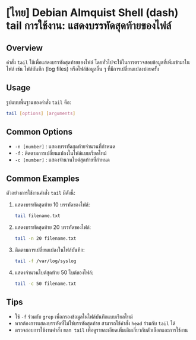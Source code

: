 # [ไทย] Debian Almquist Shell (dash) tail การใช้งาน: แสดงบรรทัดสุดท้ายของไฟล์

## Overview
คำสั่ง `tail` ใช้เพื่อแสดงบรรทัดสุดท้ายของไฟล์ โดยทั่วไปจะใช้ในการตรวจสอบข้อมูลที่เพิ่มเข้ามาในไฟล์ เช่น ไฟล์บันทึก (log files) หรือไฟล์ข้อมูลอื่น ๆ ที่มีการเปลี่ยนแปลงบ่อยครั้ง

## Usage
รูปแบบพื้นฐานของคำสั่ง `tail` คือ:

```sh
tail [options] [arguments]
```

## Common Options
- `-n [number]` : แสดงบรรทัดสุดท้ายจำนวนที่กำหนด
- `-f` : ติดตามการเปลี่ยนแปลงในไฟล์แบบเรียลไทม์
- `-c [number]` : แสดงจำนวนไบต์สุดท้ายที่กำหนด

## Common Examples
ตัวอย่างการใช้งานคำสั่ง `tail` มีดังนี้:

1. แสดงบรรทัดสุดท้าย 10 บรรทัดของไฟล์:
   ```sh
   tail filename.txt
   ```

2. แสดงบรรทัดสุดท้าย 20 บรรทัดของไฟล์:
   ```sh
   tail -n 20 filename.txt
   ```

3. ติดตามการเปลี่ยนแปลงในไฟล์บันทึก:
   ```sh
   tail -f /var/log/syslog
   ```

4. แสดงจำนวนไบต์สุดท้าย 50 ไบต์ของไฟล์:
   ```sh
   tail -c 50 filename.txt
   ```

## Tips
- ใช้ `-f` ร่วมกับ `grep` เพื่อกรองข้อมูลในไฟล์บันทึกแบบเรียลไทม์
- หากต้องการแสดงบรรทัดที่ไม่ใช่บรรทัดสุดท้าย สามารถใช้คำสั่ง `head` ร่วมกับ `tail` ได้
- ตรวจสอบการใช้งานคำสั่ง `man tail` เพื่อดูรายละเอียดเพิ่มเติมเกี่ยวกับตัวเลือกและการใช้งาน